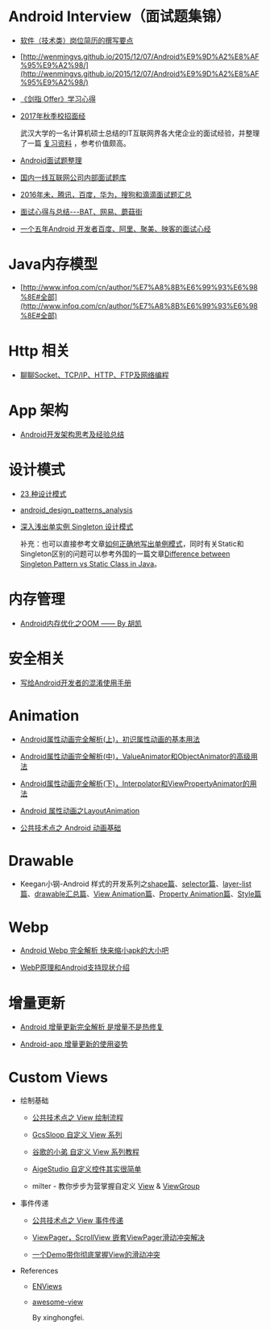 # Android Interview（面试题集锦）

- [软件（技术类）岗位简历的撰写要点](http://cv.qiaobutang.com/knowledge/articles/51e78edc0cf288a38a1ec260)

- [http://wenmingvs.github.io/2015/12/07/Android%E9%9D%A2%E8%AF%95%E9%A2%98/](http://wenmingvs.github.io/2015/12/07/Android%E9%9D%A2%E8%AF%95%E9%A2%98/)

- [《剑指 Offer》学习心得](http://wiki.jikexueyuan.com/project/for-offer/)

- [2017年秋季校招面经](http://www.jianshu.com/p/8dbc746b78ea)

  武汉大学的一名计算机硕士总结的IT互联网界各大佬企业的面试经验，并整理了一篇 [复习资料](http://www.jianshu.com/p/51c05d9747ed) ，参考价值颇高。
  
- [Android面试题整理](http://www.jianshu.com/p/a22450882af2)
  
- [国内一线互联网公司内部面试题库](https://github.com/JackyAndroid/AndroidInterview-Q-A/blob/master/README-CN.md#%E6%8E%A5%E5%8F%A3%E7%9A%84%E6%84%8F%E4%B9%89-%E7%99%BE%E5%BA%A6)

- [2016年未，腾讯，百度，华为，搜狗和滴滴面试题汇总](https://gold.xitu.io/entry/584df7dfac502e00692f3455)

- [面试心得与总结---BAT、网易、蘑菇街](https://www.nowcoder.com/discuss/3043)

- [一个五年Android 开发者百度、阿里、聚美、映客的面试心经](https://www.diycode.cc/topics/165)

# Java内存模型

- [http://www.infoq.com/cn/author/%E7%A8%8B%E6%99%93%E6%98%8E#全部](http://www.infoq.com/cn/author/%E7%A8%8B%E6%99%93%E6%98%8E#全部)

# Http 相关

- [聊聊Socket、TCP/IP、HTTP、FTP及网络编程](https://my.oschina.net/xianggao/blog/654677)

# App 架构

- [Android开发架构思考及经验总结](https://zhuanlan.zhihu.com/p/24614642)

# 设计模式

- [23 种设计模式](http://wiki.jikexueyuan.com/project/java-design-pattern/)

- [android_design_patterns_analysis](https://github.com/simple-android-framework/android_design_patterns_analysis)

- [深入浅出单实例 Singleton 设计模式](http://coolshell.cn/articles/265.html)

  补充：也可以直接参考文章[如何正确地写出单例模式](http://wuchong.me/blog/2014/08/28/how-to-correctly-write-singleton-pattern/)，同时有关Static和Singleton区别的问题可以参考外国的一篇文章[Difference between Singleton Pattern vs Static Class in Java](http://javarevisited.blogspot.tw/2013/03/difference-between-singleton-pattern-vs-static-class-java.html)。
  
# 内存管理

- [Android内存优化之OOM —— By 胡凯](http://hukai.me/android-performance-oom/)

# 安全相关

- [写给Android开发者的混淆使用手册](http://www.jianshu.com/p/158aa484da13)

# Animation

- [Android属性动画完全解析(上)，初识属性动画的基本用法](http://blog.csdn.net/sinyu890807/article/details/43536355)

- [Android属性动画完全解析(中)，ValueAnimator和ObjectAnimator的高级用法](http://blog.csdn.net/sinyu890807/article/details/43816093)

- [Android属性动画完全解析(下)，Interpolator和ViewPropertyAnimator的用法](http://blog.csdn.net/sinyu890807/article/details/44171115)

- [Android 属性动画之LayoutAnimation](http://blog.csdn.net/feiduclear_up/article/details/45919613)

- [公共技术点之 Android 动画基础](http://a.codekk.com/detail/Android/lightSky/%E5%85%AC%E5%85%B1%E6%8A%80%E6%9C%AF%E7%82%B9%E4%B9%8B%20Android%20%E5%8A%A8%E7%94%BB%E5%9F%BA%E7%A1%80)

# Drawable

- Keegan小钢-Android 样式的开发系列之[shape篇](http://keeganlee.me/post/android/20150830)、[selector篇](http://keeganlee.me/post/android/20150905)、[layer-list篇](http://keeganlee.me/post/android/20150909)、[drawable汇总篇](http://keeganlee.me/post/android/20150916)、[View Animation篇](http://keeganlee.me/post/android/20151003)、[Property Animation篇](http://keeganlee.me/post/android/20151026)、[Style篇](http://keeganlee.me/post/android/20151031)

# Webp

- [Android Webp 完全解析 快来缩小apk的大小吧](http://blog.csdn.net/lmj623565791/article/details/53240600)

- [WebP原理和Android支持现状介绍](http://dev.qq.com/topic/582939577ef9c5b708556b0d)

# 增量更新

- [Android 增量更新完全解析 是增量不是热修复](http://blog.csdn.net/lmj623565791/article/details/52761658)

- [Android-app 增量更新的使用姿势](http://46aae4d1e2371e4aa769798941cef698.devproxy.yunshipei.com/qxs965266509/article/details/50987403)

# Custom Views

- 绘制基础

  - [公共技术点之 View 绘制流程](http://a.codekk.com/detail/Android/lightSky/%E5%85%AC%E5%85%B1%E6%8A%80%E6%9C%AF%E7%82%B9%E4%B9%8B%20View%20%E7%BB%98%E5%88%B6%E6%B5%81%E7%A8%8B)

  - [GcsSloop 自定义 View 系列](https://github.com/GcsSloop/AndroidNote#自定义view)
  
  - [谷歌的小弟 自定义 View 系列教程](http://blog.csdn.net/lfdfhl/article/details/51671038)

  - [AigeStudio 自定义控件其实很简单](http://blog.csdn.net/column/details/androidcustomview.html)
  
  - milter - 教你步步为营掌握自定义 [View](http://www.jianshu.com/p/d507e3514b65) & [ViewGroup](http://www.jianshu.com/p/5e61b6af4e4c)

- 事件传递

  - [公共技术点之 View 事件传递](http://a.codekk.com/detail/Android/Trinea/%E5%85%AC%E5%85%B1%E6%8A%80%E6%9C%AF%E7%82%B9%E4%B9%8B%20View%20%E4%BA%8B%E4%BB%B6%E4%BC%A0%E9%80%92)
  
  - [ViewPager，ScrollView 嵌套ViewPager滑动冲突解决](http://blog.csdn.net/gdutxiaoxu/article/details/52939127)
  
  - [一个Demo带你彻底掌握View的滑动冲突](http://blog.csdn.net/tyk0910/article/details/53414299)

- References

  - [ENViews](https://github.com/codeestX/ENViews)

  - [awesome-view](https://github.com/xinghongfei/awesome-view)

    By xinghongfei.

